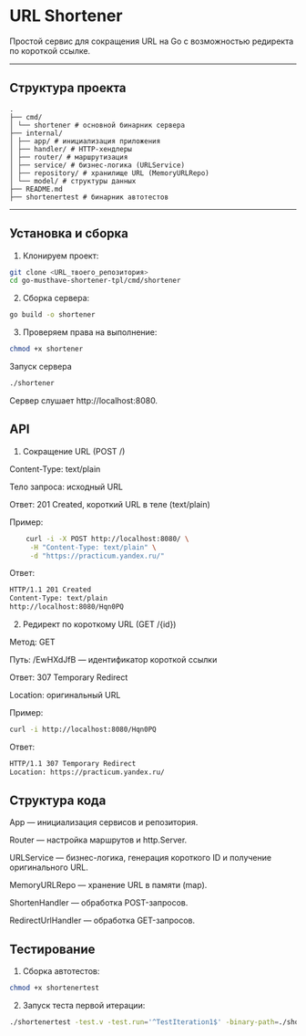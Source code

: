 # URL Shortener

Простой сервис для сокращения URL на Go с возможностью редиректа по короткой ссылке.

---

## Структура проекта
```
.
├── cmd/
│ └── shortener # основной бинарник сервера
├── internal/
│ ├── app/ # инициализация приложения
│ ├── handler/ # HTTP-хендлеры
│ ├── router/ # маршрутизация
│ ├── service/ # бизнес-логика (URLService)
│ ├── repository/ # хранилище URL (MemoryURLRepo)
│ └── model/ # структуры данных
├── README.md
├── shortenertest # бинарник автотестов
```
---

## Установка и сборка

1. Клонируем проект:

```bash
git clone <URL_твоего_репозитория>
cd go-musthave-shortener-tpl/cmd/shortener
```
2. Сборка сервера:
```bash
go build -o shortener
```
3. Проверяем права на выполнение:
```bash
chmod +x shortener
```
Запуск сервера
```bash
./shortener
```
Сервер слушает http://localhost:8080.

## API

1. Сокращение URL (POST /)

Content-Type: text/plain

Тело запроса: исходный URL

Ответ: 201 Created, короткий URL в теле (text/plain)

Пример:
```bash
    curl -i -X POST http://localhost:8080/ \
     -H "Content-Type: text/plain" \
     -d "https://practicum.yandex.ru/"
```
Ответ:

```bash
HTTP/1.1 201 Created
Content-Type: text/plain
http://localhost:8080/Hqn0PQ
```

2. Редирект по короткому URL (GET /{id})

Метод: GET

Путь: /EwHXdJfB — идентификатор короткой ссылки

Ответ: 307 Temporary Redirect

Location: оригинальный URL

Пример:

```bash
curl -i http://localhost:8080/Hqn0PQ
```
Ответ:
```bash
HTTP/1.1 307 Temporary Redirect
Location: https://practicum.yandex.ru/
```

## Структура кода

App — инициализация сервисов и репозитория.

Router — настройка маршрутов и http.Server.

URLService — бизнес-логика, генерация короткого ID и получение оригинального URL.

MemoryURLRepo — хранение URL в памяти (map).

ShortenHandler — обработка POST-запросов.

RedirectUrlHandler — обработка GET-запросов.

## Тестирование

1. Сборка автотестов:
```bash
chmod +x shortenertest
```

2. Запуск теста первой итерации:
```bash
./shortenertest -test.v -test.run='^TestIteration1$' -binary-path=./shortener
```